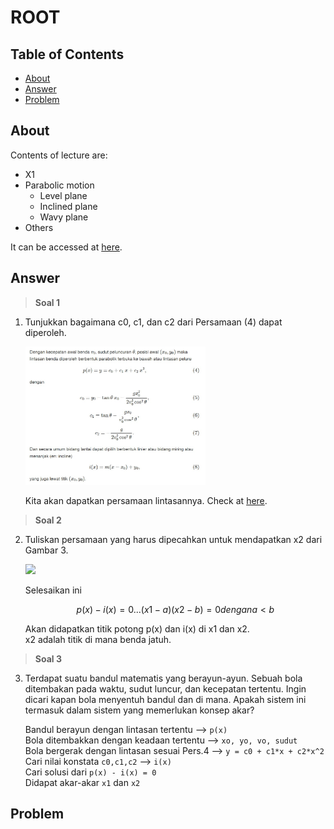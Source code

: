 # ROOT

## Table of Contents

- [About](#about)
- [Answer](#answer)
- [Problem](#problem)


## About <a name = "about"></a>

Contents of lecture are:
- X1
- Parabolic motion
    - Level plane
    - Inclined plane
    - Wavy plane
- Others

It can be accessed at [here](https://bugx.vercel.app/pages/0400.html#fig3).


## Answer <a name = "answer"></a>

> **Soal 1**
1. Tunjukkan bagaimana c0, c1, dan c2 dari Persamaan (4) dapat diperoleh.

    <img src="a1.jpg" width="60%">

    Kita akan dapatkan persamaan lintasannya.
    Check at [here](https://bugx.vercel.app/pages/0400.html#:~:text=.-,Dengan%20kecepatan%20awal%20benda,.,-level%20plane).


> **Soal 2**
2. Tuliskan persamaan yang harus dipecahkan untuk mendapatkan x2 dari Gambar 3.

    ![](https://bugx.vercel.app/assets/img/0/40/0400-c.png)
    
    Selesaikan ini
    ```math
    p(x) - i(x) = 0
    .
    .
    .
    (x1-a)(x2-b) = 0    dengan a < b
    ```
    Akan didapatkan titik potong p(x) dan i(x) di x1 dan x2.\
    x2 adalah titik di mana benda jatuh.
    

> **Soal 3**
3. Terdapat suatu bandul matematis yang berayun-ayun. Sebuah bola ditembakan pada waktu, sudut luncur, dan kecepatan tertentu. Ingin dicari kapan bola menyentuh bandul dan di mana. Apakah sistem ini termasuk dalam sistem yang memerlukan konsep akar?

    Bandul berayun dengan lintasan tertentu --> `p(x)`\
    Bola ditembakkan dengan keadaan  tertentu --> `xo, yo, vo, sudut`\
    Bola bergerak dengan lintasan sesuai Pers.4 --> `y = c0 + c1*x + c2*x^2`\
    Cari nilai konstata `c0,c1,c2` --> `i(x)`\
    Cari solusi dari `p(x) - i(x) = 0`\
    Didapat akar-akar `x1` dan `x2`


## Problem <a name = "problem"></a>

